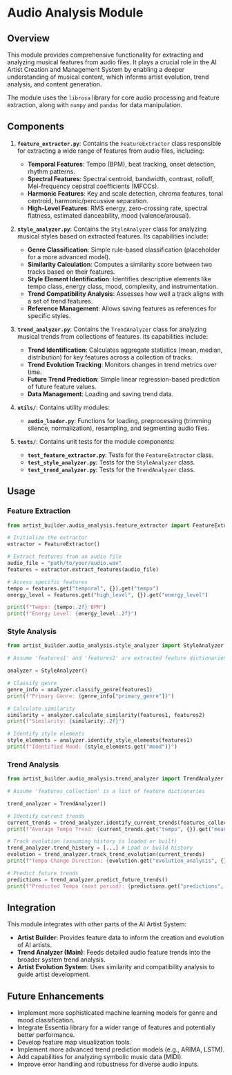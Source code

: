 # Audio Analysis Module

## Overview

This module provides comprehensive functionality for extracting and analyzing musical features from audio files. It plays a crucial role in the AI Artist Creation and Management System by enabling a deeper understanding of musical content, which informs artist evolution, trend analysis, and content generation.

The module uses the `librosa` library for core audio processing and feature extraction, along with `numpy` and `pandas` for data manipulation.

## Components

1.  **`feature_extractor.py`**: Contains the `FeatureExtractor` class responsible for extracting a wide range of features from audio files, including:
    *   **Temporal Features**: Tempo (BPM), beat tracking, onset detection, rhythm patterns.
    *   **Spectral Features**: Spectral centroid, bandwidth, contrast, rolloff, Mel-frequency cepstral coefficients (MFCCs).
    *   **Harmonic Features**: Key and scale detection, chroma features, tonal centroid, harmonic/percussive separation.
    *   **High-Level Features**: RMS energy, zero-crossing rate, spectral flatness, estimated danceability, mood (valence/arousal).

2.  **`style_analyzer.py`**: Contains the `StyleAnalyzer` class for analyzing musical styles based on extracted features. Its capabilities include:
    *   **Genre Classification**: Simple rule-based classification (placeholder for a more advanced model).
    *   **Similarity Calculation**: Computes a similarity score between two tracks based on their features.
    *   **Style Element Identification**: Identifies descriptive elements like tempo class, energy class, mood, complexity, and instrumentation.
    *   **Trend Compatibility Analysis**: Assesses how well a track aligns with a set of trend features.
    *   **Reference Management**: Allows saving features as references for specific styles.

3.  **`trend_analyzer.py`**: Contains the `TrendAnalyzer` class for analyzing musical trends from collections of features. Its capabilities include:
    *   **Trend Identification**: Calculates aggregate statistics (mean, median, distribution) for key features across a collection of tracks.
    *   **Trend Evolution Tracking**: Monitors changes in trend metrics over time.
    *   **Future Trend Prediction**: Simple linear regression-based prediction of future feature values.
    *   **Data Management**: Loading and saving trend data.

4.  **`utils/`**: Contains utility modules:
    *   **`audio_loader.py`**: Functions for loading, preprocessing (trimming silence, normalization), resampling, and segmenting audio files.

5.  **`tests/`**: Contains unit tests for the module components:
    *   **`test_feature_extractor.py`**: Tests for the `FeatureExtractor` class.
    *   **`test_style_analyzer.py`**: Tests for the `StyleAnalyzer` class.
    *   **`test_trend_analyzer.py`**: Tests for the `TrendAnalyzer` class.

## Usage

### Feature Extraction

```python
from artist_builder.audio_analysis.feature_extractor import FeatureExtractor

# Initialize the extractor
extractor = FeatureExtractor()

# Extract features from an audio file
audio_file = "path/to/your/audio.wav"
features = extractor.extract_features(audio_file)

# Access specific features
tempo = features.get("temporal", {}).get("tempo")
energy_level = features.get("high_level", {}).get("energy_level")

print(f"Tempo: {tempo:.2f} BPM")
print(f"Energy Level: {energy_level:.2f}")
```

### Style Analysis

```python
from artist_builder.audio_analysis.style_analyzer import StyleAnalyzer

# Assume 'features1' and 'features2' are extracted feature dictionaries

analyzer = StyleAnalyzer()

# Classify genre
genre_info = analyzer.classify_genre(features1)
print(f"Primary Genre: {genre_info["primary_genre"]}")

# Calculate similarity
similarity = analyzer.calculate_similarity(features1, features2)
print(f"Similarity: {similarity:.2f}")

# Identify style elements
style_elements = analyzer.identify_style_elements(features1)
print(f"Identified Mood: {style_elements.get("mood")}")
```

### Trend Analysis

```python
from artist_builder.audio_analysis.trend_analyzer import TrendAnalyzer

# Assume 'features_collection' is a list of feature dictionaries

trend_analyzer = TrendAnalyzer()

# Identify current trends
current_trends = trend_analyzer.identify_current_trends(features_collection)
print(f"Average Tempo Trend: {current_trends.get("tempo", {}).get("mean"):.2f}")

# Track evolution (assuming history is loaded or built)
trend_analyzer.trend_history = [...] # Load or build history
evolution = trend_analyzer.track_trend_evolution(current_trends)
print(f"Tempo Change Direction: {evolution.get("evolution_analysis", {}).get("tempo", {}).get("change", {}).get("direction")}")

# Predict future trends
predictions = trend_analyzer.predict_future_trends()
print(f"Predicted Tempo (next period): {predictions.get("predictions", {}).get("tempo", [None])[0]}")
```

## Integration

This module integrates with other parts of the AI Artist System:

*   **Artist Builder**: Provides feature data to inform the creation and evolution of AI artists.
*   **Trend Analyzer (Main)**: Feeds detailed audio feature trends into the broader system trend analysis.
*   **Artist Evolution System**: Uses similarity and compatibility analysis to guide artist development.

## Future Enhancements

*   Implement more sophisticated machine learning models for genre and mood classification.
*   Integrate Essentia library for a wider range of features and potentially better performance.
*   Develop feature map visualization tools.
*   Implement more advanced trend prediction models (e.g., ARIMA, LSTM).
*   Add capabilities for analyzing symbolic music data (MIDI).
*   Improve error handling and robustness for diverse audio inputs.

